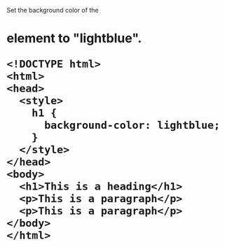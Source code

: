 Set the background color of the <h1> element to "lightblue".

    <!DOCTYPE html>
    <html>
    <head>
      <style>
        h1 {
          background-color: lightblue;
        }
      </style>
    </head>
    <body>
      <h1>This is a heading</h1>
      <p>This is a paragraph</p>
      <p>This is a paragraph</p>
    </body>
    </html>
